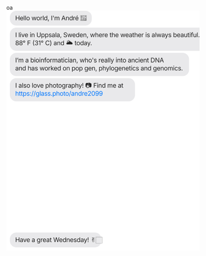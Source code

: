 oa[![](https://raw.githubusercontent.com/aersoares81/custom_profile/main/chat.svg)](https://bsky.app/profile/jasonlong.me)
